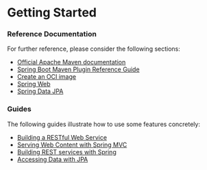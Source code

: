 # Getting Started

### Reference Documentation
For further reference, please consider the following sections:

* [Official Apache Maven documentation](https://maven.apache.org/guides/index.html)
* [Spring Boot Maven Plugin Reference Guide](https://docs.spring.io/spring-boot/docs/3.2.0-M2/maven-plugin/reference/html/)
* [Create an OCI image](https://docs.spring.io/spring-boot/docs/3.2.0-M2/maven-plugin/reference/html/#build-image)
* [Spring Web](https://docs.spring.io/spring-boot/docs/3.2.0-M2/reference/htmlsingle/index.html#web)
* [Spring Data JPA](https://docs.spring.io/spring-boot/docs/3.2.0-M2/reference/htmlsingle/index.html#data.sql.jpa-and-spring-data)

### Guides
The following guides illustrate how to use some features concretely:

* [Building a RESTful Web Service](https://spring.io/guides/gs/rest-service/)
* [Serving Web Content with Spring MVC](https://spring.io/guides/gs/serving-web-content/)
* [Building REST services with Spring](https://spring.io/guides/tutorials/rest/)
* [Accessing Data with JPA](https://spring.io/guides/gs/accessing-data-jpa/)

